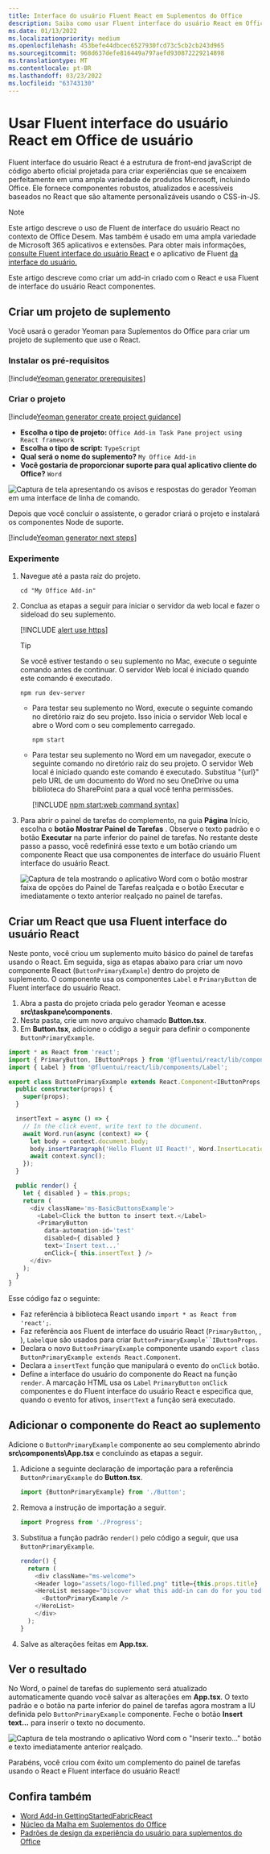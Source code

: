 ```yaml
---
title: Interface do usuário Fluent React em Suplementos do Office
description: Saiba como usar Fluent interface do usuário React em Office de complementos.
ms.date: 01/13/2022
ms.localizationpriority: medium
ms.openlocfilehash: 453befe44dbcec6527930fcd73c5cb2cb243d965
ms.sourcegitcommit: 968d637defe816449a797aefd930872229214898
ms.translationtype: MT
ms.contentlocale: pt-BR
ms.lasthandoff: 03/23/2022
ms.locfileid: "63743130"
---
```

# <a name="use-fluent-ui-react-in-office-add-ins"></a>Usar Fluent interface do usuário React em Office de usuário

Fluent interface do usuário React é a estrutura de front-end javaScript de código aberto oficial projetada para criar experiências que se encaixem perfeitamente em uma ampla variedade de produtos Microsoft, incluindo Office. Ele fornece componentes robustos, atualizados e acessíveis baseados no React que são altamente personalizáveis usando o CSS-in-JS.

> [!NOTE]
> Este artigo descreve o uso de Fluent de interface do usuário React no contexto de Office Desem. Mas também é usado em uma ampla variedade de Microsoft 365 aplicativos e extensões. Para obter mais informações, [consulte Fluent interface do usuário React](https://developer.microsoft.com/fluentui#/get-started/web#fluent-ui-react) e o aplicativo de Fluent [da interface do usuário.](https://github.com/microsoft/fluentui)

Este artigo descreve como criar um add-in criado com o React e usa Fluent de interface do usuário React componentes.

## <a name="create-an-add-in-project"></a>Criar um projeto de suplemento

Você usará o gerador Yeoman para Suplementos do Office para criar um projeto de suplemento que use o React.

### <a name="install-the-prerequisites"></a>Instalar os pré-requisitos

[!include[Yeoman generator prerequisites](../includes/quickstart-yo-prerequisites.md)]

### <a name="create-the-project"></a>Criar o projeto

[!include[Yeoman generator create project guidance](../includes/yo-office-command-guidance.md)]

- **Escolha o tipo de projeto:** `Office Add-in Task Pane project using React framework`
- **Escolha o tipo de script:** `TypeScript`
- **Qual será o nome do suplemento?** `My Office Add-in`
- **Você gostaria de proporcionar suporte para qual aplicativo cliente do Office?** `Word`

![Captura de tela apresentando os avisos e respostas do gerador Yeoman em uma interface de linha de comando.](../images/yo-office-word-react.png)

Depois que você concluir o assistente, o gerador criará o projeto e instalará os componentes Node de suporte.

[!include[Yeoman generator next steps](../includes/yo-office-next-steps.md)]

### <a name="try-it-out"></a>Experimente

1. Navegue até a pasta raiz do projeto.

    ```command&nbsp;line
    cd "My Office Add-in"
    ```

2. Conclua as etapas a seguir para iniciar o servidor da web local e fazer o sideload do seu suplemento.

    [!INCLUDE [alert use https](../includes/alert-use-https.md)]

    > [!TIP]
    > Se você estiver testando o seu suplemento no Mac, execute o seguinte comando antes de continuar. O servidor Web local é iniciado quando este comando é executado.
    >
    > ```command&nbsp;line
    > npm run dev-server
    > ```

    - Para testar seu suplemento no Word, execute o seguinte comando no diretório raiz do seu projeto. Isso inicia o servidor Web local e abre o Word com o seu complemento carregado.

        ```command&nbsp;line
        npm start
        ```

    - Para testar seu suplemento no Word em um navegador, execute o seguinte comando no diretório raiz do seu projeto. O servidor Web local é iniciado quando este comando é executado. Substitua "{url}" pelo URL de um documento do Word no seu OneDrive ou uma biblioteca do SharePoint para a qual você tenha permissões.

        [!INCLUDE [npm start:web command syntax](../includes/start-web-sideload-instructions.md)]

3. Para abrir o painel de tarefas do complemento, na guia **Página** Início, escolha o **botão Mostrar Painel de Tarefas** . Observe o texto padrão e o botão **Executar** na parte inferior do painel de tarefas. No restante deste passo a passo, você redefinirá esse texto e um botão criando um componente React que usa componentes de interface do usuário Fluent interface do usuário React.

    ![Captura de tela mostrando o aplicativo Word com o botão mostrar faixa de opções do Painel de Tarefas realçada e o botão Executar e imediatamente o texto anterior realçado no painel de tarefas.](../images/word-task-pane-yo-default.png)

## <a name="create-a-react-component-that-uses-fluent-ui-react"></a>Criar um React que usa Fluent interface do usuário React

Neste ponto, você criou um suplemento muito básico do painel de tarefas usando o React. Em seguida, siga as etapas abaixo para criar um novo componente React (`ButtonPrimaryExample`) dentro do projeto de suplemento. O componente usa os componentes `Label` e `PrimaryButton` de Fluent interface do usuário React.

1. Abra a pasta do projeto criada pelo gerador Yeoman e acesse **src\taskpane\components**.
2. Nesta pasta, crie um novo arquivo chamado **Button.tsx**.
3. Em **Button.tsx**, adicione o código a seguir para definir o componente `ButtonPrimaryExample`.

```typescript
import * as React from 'react';
import { PrimaryButton, IButtonProps } from '@fluentui/react/lib/components/Button';
import { Label } from '@fluentui/react/lib/components/Label';

export class ButtonPrimaryExample extends React.Component<IButtonProps, {}> {
  public constructor(props) {
    super(props);
  }

  insertText = async () => {
    // In the click event, write text to the document.
    await Word.run(async (context) => {
      let body = context.document.body;
      body.insertParagraph('Hello Fluent UI React!', Word.InsertLocation.end);
      await context.sync();
    });
  }

  public render() {
    let { disabled } = this.props;
    return (
      <div className='ms-BasicButtonsExample'>
        <Label>Click the button to insert text.</Label>
        <PrimaryButton
          data-automation-id='test'
          disabled={ disabled }
          text='Insert text...'
          onClick={ this.insertText } />
      </div>
    );
  }
}
```

Esse código faz o seguinte:

- Faz referência à biblioteca React usando `import * as React from 'react';`.
- Faz referência aos Fluent de interface do usuário React (`PrimaryButton`, , ), `Label`que são usados para criar `ButtonPrimaryExample``IButtonProps`.
- Declara o novo `ButtonPrimaryExample` componente usando `export class ButtonPrimaryExample extends React.Component`.
- Declara a `insertText` função que manipulará o evento do `onClick` botão.
- Define a interface do usuário do componente do React na função `render`. A marcação HTML usa os `Label` `PrimaryButton` `onClick` componentes e do Fluent interface do usuário React e especifica que, quando o evento for ativos, `insertText` a função será executado.

## <a name="add-the-react-component-to-your-add-in"></a>Adicionar o componente do React ao suplemento

Adicione o `ButtonPrimaryExample` componente ao seu complemento abrindo **src\components\App.tsx** e concluindo as etapas a seguir.

1. Adicione a seguinte declaração de importação para a referência `ButtonPrimaryExample` do **Button.tsx**.

    ```typescript
    import {ButtonPrimaryExample} from './Button';
    ```

2. Remova a instrução de importação a seguir.

    ```typescript
    import Progress from './Progress';
    ```

3. Substitua a função padrão `render()` pelo código a seguir, que usa `ButtonPrimaryExample`.

    ```typescript
    render() {
      return (
        <div className="ms-welcome">
        <Header logo="assets/logo-filled.png" title={this.props.title} message="Welcome" />
        <HeroList message="Discover what this add-in can do for you today!" items={this.state.listItems} >
          <ButtonPrimaryExample />
        </HeroList>
        </div>
      );
    }
    ```

4. Salve as alterações feitas em **App.tsx**.

## <a name="see-the-result"></a>Ver o resultado

No Word, o painel de tarefas do suplemento será atualizado automaticamente quando você salvar as alterações em **App.tsx**. O texto padrão e o botão na parte inferior do painel de tarefas agora mostram a IU definida pelo `ButtonPrimaryExample` componente. Feche o botão **Insert text...** para inserir o texto no documento.

![Captura de tela mostrando o aplicativo Word com o "Inserir texto..." botão e texto imediatamente anterior realçado.](../images/word-task-pane-with-react-component.png)

Parabéns, você criou com êxito um complemento do painel de tarefas usando o React e Fluent interface do usuário React!

## <a name="see-also"></a>Confira também

- [Word Add-in GettingStartedFabricReact](https://github.com/OfficeDev/Word-Add-in-GettingStartedFabricReact)
- [Núcleo da Malha em Suplementos do Office](fabric-core.md)
- [Padrões de design da experiência do usuário para suplementos do Office](ux-design-pattern-templates.md)
